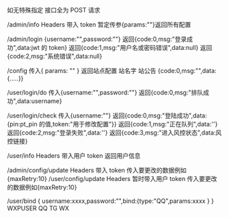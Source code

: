 如无特殊指定 接口全为 POST 请求

/admin/info
Headers 带入 token
暂定传参{params:""}返回所有配置

/admin/login
{username:"",password:""}
返回{code:0,msg:"登录成功",data:jwt 的 token}
返回{code:1,msg:"用户名或密码错误",data:null}
返回{code:2,msg:"系统错误",data:null}

/config
传入{ params: "" }
返回站点配置 站名字 站公告
{code:0,msg:"",data:{.....}}

/user/login/do
传入{username:"",password:""}
返回{code:0,msg:"排队成功",data:username}

/user/login/check
传入{username:""}
返回{code:0,msg:"登陆成功",data:{pin:pt_pin 的值,token:"用于修改配置"}}
返回{code:1,msg:"正在队列",data:''}
返回{code:2,msg:"登录失败",data:''}
返回{code:3,msg:"进入风控状态",data:风控链接}

/user/info Headers 带入用户 token
返回用户信息 

/admin/config/update
Headers 带入 token
传入要更改的数据例如{maxRetry:10}
/user/config/update
Headers 暂时带入用户 token
传入要更改的数据例如{maxRetry:10}

/user/bind
{ username:xxxx,password:"",bind:{type:"QQ",params:xxxx } } WXPUSER QQ TG WX
